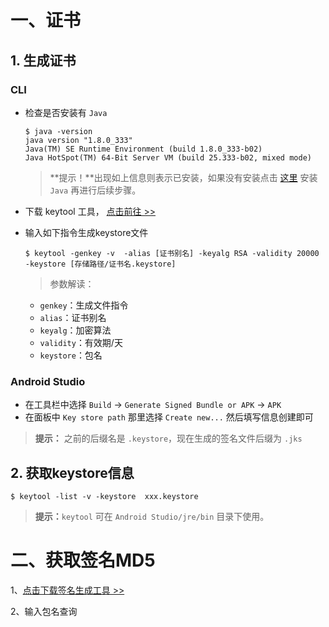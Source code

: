 # 一、证书

## 1. 生成证书

### CLI

- 检查是否安装有 `Java`

  ```shell
  $ java -version
  java version "1.8.0_333"
  Java(TM) SE Runtime Environment (build 1.8.0_333-b02)
  Java HotSpot(TM) 64-Bit Server VM (build 25.333-b02, mixed mode)
  ```

  > **提示！**出现如上信息则表示已安装，如果没有安装点击 [这里](https://www.java.com/zh-CN/download/) 安装 `Java` 再进行后续步骤。

- 下载 keytool 工具， [点击前往 >>](https://www.oracle.com/java/technologies/javase-downloads.html)

- 输入如下指令生成keystore文件

  ```shell
  $ keytool -genkey -v  -alias [证书别名] -keyalg RSA -validity 20000 -keystore [存储路径/证书名.keystore]
  ```

  > 参数解读：

  - `genkey`：生成文件指令
  - `alias`：证书别名
  - `keyalg`：加密算法
  - `validity`：有效期/天
  - `keystore`：包名

### Android Studio

- 在工具栏中选择 `Build` → `Generate Signed Bundle or APK` → `APK` 
- 在面板中 `Key store path` 那里选择 `Create new...` 然后填写信息创建即可

> **提示：** 之前的后缀名是 `.keystore`，现在生成的签名文件后缀为  `.jks`

## 2. 获取keystore信息

```shell
$ keytool -list -v -keystore  xxx.keystore 
```

> **提示：**`keytool` 可在 `Android Studio/jre/bin` 目录下使用。

# 二、获取签名MD5

1、[点击下载签名生成工具 >>](https://res.wx.qq.com/open/zh_CN/htmledition/res/dev/download/sdk/Gen_Signature_Android2.apk)

2、输入包名查询


